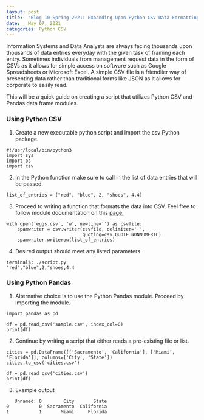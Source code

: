 ```yaml
---
layout: post
title:  "Blog 10 Spring 2021: Expanding Upon Python CSV Data Formatting"
date:   May 07, 2021
categories: Python CSV
---
```


Information Systems and Data Analysts are always facing thousands upon thousands of data entries everyday with the given task of framing each entry. Sometimes individuals from management request data in the form of CSVs as it allows for simple access on software such as Google Spreadsheets or Microsoft Excel. A simple CSV file is a friendlier way of presenting data rather than traditional forms like JSON as it allows for corporate to easily read.

This will be a quick guide on creating a script that utilizes Python CSV and Pandas data frame modules.

<h3> Using Python CSV </h3>

1.  Create a new executable python script and import the csv Python package.
```
#!/usr/local/bin/python3
import sys
import os
import csv
```

2. In the Python function make sure to call in the list of data entries that will be passed. 
```
list_of_entries = ["red", "blue", 2, "shoes", 4.4]
```

3. Proceed to writing a function that formats the data into CSV. Feel free to follow module documentation on this [page.][docs] <br>
```
with open('eggs.csv', 'w', newline='') as csvfile:
    spamwriter = csv.writer(csvfile, delimiter=' ',
                            quoting=csv.QUOTE_NONNUMERIC)
    spamwriter.writerow(list_of_entries)
```

4. Desired output should meet any listed parameters. <br>
```
terminal$: ./script.py
"red","blue",2,"shoes,4.4
```

<h3> Using Python Pandas </h3>

1. Alternative choice is to use the Python Pandas module. Proceed by importing the module. <br>

```   
import pandas as pd

df = pd.read_csv('sample.csv', index_col=0)
print(df)
```

2. Continue by writing a script that either reads a pre-existing file or list. <br>

```
cities = pd.DataFrame([['Sacramento', 'California'], ['Miami', 'Florida']], columns=['City', 'State'])
cities.to_csv('cities.csv')

df = pd.read_csv('cities.csv')
print(df)
```

3. Example output <br>

```
   Unnamed: 0        City       State
0           0  Sacramento  California
1           1       Miami     Florida
```





[docs]: https://docs.python.org/3/library/csv.html

